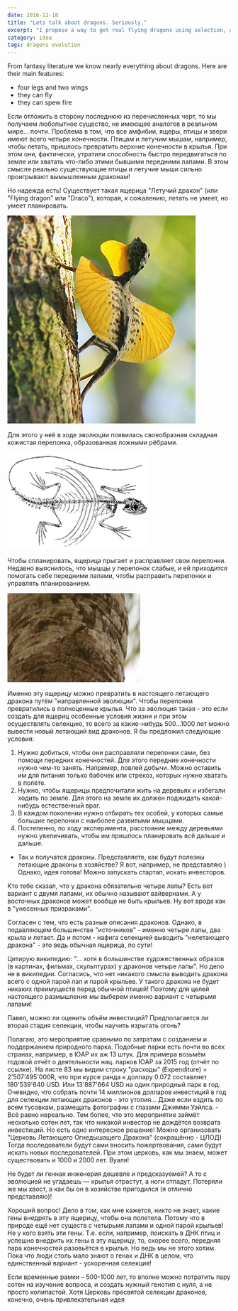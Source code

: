 ```yaml
---
date: 2016-12-10
title: "Lets talk about dragons. Seriously."
excerpt: "I propose a way to get real flying dragons using selection, and imagine where to find funds required for this project"
category: idea
tags: dragons evolution
---
```


From fantasy literature we know nearly everything about dragons.
Here are their main features:

- four legs and two wings
- they can fly
- they can spew fire


Если отложить в сторону последнюю из перечисленных черт,
то мы получаем любопытное существо, не имеющее аналогов в реальном мире... почти.
Проблема в том, что все амфибии, ящеры, птицы и звери имеют всего четыре конечности.
Птицам и летучим мышам, например, чтобы летать, пришлось превратить верхние конечности в крылья.
При этом они, фактически, утратили способность быстро передвигаться по земле
или хватать что-либо этими бывшими передними лапами.
В этом смысле реально существующие птицы и летучие мыши сильно проигрывают вымышленным драконам!

Но надежда есть!
Существует такая ящерица "Летучий дракон" (или "Flying dragon" или "Draco"),
которая, к сожалению, летать не умеет, но умеет планировать.

![dragon_draco_spilonotus](/assets/img/dragon_draco_spilonotus.jpg)

Для этого у неё в ходе эволюции появилась своеобразная складная кожистая перепонка,
образованная ложными рёбрами.

![dragon_skeleton](/assets/img/dragon_skeleton.png)

Чтобы спланировать, ящерица прыгает и расправляет свои перепонки.
Недавно выяснилось, что мышцы у перепонок слабые,
и ей приходится помогать себе передними лапами,
чтобы расправить перепонки и управлять планированием.

![dragon_takeoff](/assets/img/dragon_takeoff.gif)

Именно эту ящерицу можно превратить в настоящего летающего дракона путём "направленной эволюции". Чтобы перепонки превратились в полноценные крылья. Что за эволюция такая - это если создать для ящериц особенные условия жизни и при этом осуществлять селекцию, то всего за какие-нибудь 500...1000 лет можно вывести новый летающий вид драконов.
Я бы предложил следующие условия:
1. Нужно добиться, чтобы они расправляли перепонки сами, без помощи передних конечностей. Для этого передние конечности нужно чем-то занять. Например, ловлей добычи. Можно оставить им для питания только бабочек или стрекоз, которых нужно хватать в полёте.
2. Нужно, чтобы ящерицы предпочитали жить на деревьях и избегали ходить по земле. Для этого на земле их должен поджидать какой-нибудь естественный враг.
3. В каждом поколении нужно отбирать тех особей, у которых самые большие перепонки с наиболее развитыми мышцами.
4. Постепенно, по ходу эксперимента, расстояние между деревьями нужно увеличивать, чтобы им пришлось планировать всё дальше и дальше.
- Так и получатся драконы.
Представляете, как будут полезны летающие драконы в хозяйстве? Я вот, например, не представляю )
Однако, идея готова! Можно запускать стартап, искать инвесторов.

Кто тебе сказал, что у дракона обязательно четыре лапы? Есть вот вариант с двумя лапами, их обычно называют вайвернами. А у восточных драконов может вообще не быть крыльев. Ну вот вроде как в "унесенных призраками".

Согласен с тем, что есть разные описания драконов. Однако, в подавляющем большинстве "источников" - именно четыре лапы, два крыла и летает. Да и потом - нафига селекцией выводить "нелетающего дракона" - это ведь обычная ящерица, по сути!

Цитирую википедию: "... хотя в большинстве художественных образов (в картинах, фильмах, скульптурах) у драконов четыре лапы".
Но дело не в википедии. Согласись, что нет никакого смысла выводить дракона всего с одной парой лап и парой крыльев. У такого дракона не будет никаких преимуществ перед обычной птицей!
Поэтому для целей настоящего размышления мы выберем именно вариант с четырьмя лапами!

Павел, можно ли оценить объём инвестиций? Предполагается ли вторая стадия селекции, чтобы научить изрыгать огонь?

Полагаю, это мероприятие сравнимо по затратам с созданием и поддержанием природного парка. Подобные парки есть почти во всех странах, например, в ЮАР их аж 13 штук. Для примера возьмём годовой отчёт о деятельности нац. парков ЮАР за 2015 год (отчёт по ссылке). На листе 83 мы видим строку "расходы" (Expenditure) = 2'507'495'000R, что при курсе ранда к доллару 0.072 составляет 180'539'640 USD. Или 13'887'664 USD на один природный парк в год.
Очевидно, что собрать почти 14 миллионов долларов инвестиций в год для селекции летающих драконов - это утопия... Даже если ездить по всем тусовкам, размещать фотографии с глазами Джимми Уэйлса. - Всё равно нереально. Тем более, что это мероприятие займёт несколько сотен лет, так что никакой инвестор не дождётся возврата инвестиций.
Но есть одно интересное решение! Можно организовать "Церковь Летающего Огнедышащего Дракона" (сокращённо - ЦЛОД) Тогда последователи будут сами вносить пожертвования, сами будут искать новых последователей. При этом церковь, как мы знаем, может существовать и 1000 и 2000 лет. Вуаля!

Не будет ли генная инженерия дешевле и предсказуемей? А то с эволюцией не угадаешь — крылья отрастут, а ноги отпадут. Потеряли же мы хвост, а как бы он в хозяйстве пригодился (я отлично представляю)!

Хороший вопрос! Дело в том, как мне кажется, никто не знает, какие гены внедрять в эту ящерицу, чтобы она полетела. Потому что в природе ещё нет существ с четырьмя лапами и одной парой крыльев! Не у кого взять эти гены. Т.е. если, например, поискать в ДНК птиц и успешно внедрить их гены в эту ящерицу, то, скорее всего, передняя пара конечностей разовьётся в крылья. Но ведь мы не этого хотим.
Пока что люди столь мало знают о генах и ДНК в целом, что единственный вариант - ускоренная селекция!

Если временные рамки – 500-1000 лет, то вполне можно потратить пару сотен на изучение вопроса, и создать нужный генотип с нуля, а не просто копипастой. Хотя Церковь пресвятой селекции драконов, конечно, очень привлекательная идея

